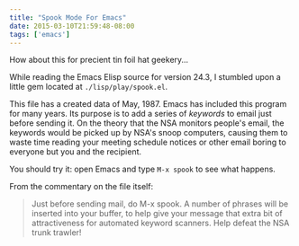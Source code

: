 ```yaml
---
title: "Spook Mode For Emacs"
date: 2015-03-10T21:59:48-08:00
tags: ['emacs']
---
```


How about this for precient tin foil hat geekery...

While reading the Emacs Elisp source for version 24.3, I stumbled upon a little
gem located at `./lisp/play/spook.el`.

This file has a created data of May, 1987. Emacs has included this program for
many years. Its purpose is to add a series of *keywords* to email just before
sending it. On the theory that the NSA monitors people's email, the keywords
would be picked up by NSA's snoop computers, causing them to waste time reading
your meeting schedule notices or other email boring to everyone but you and the
recipient.

You should try it: open Emacs and type `M-x spook` to see what happens.

From the commentary on the file itself:

> Just before sending mail, do M-x spook.
> A number of phrases will be inserted into your buffer, to help
> give your message that extra bit of attractiveness for automated
> keyword scanners.  Help defeat the NSA trunk trawler!
